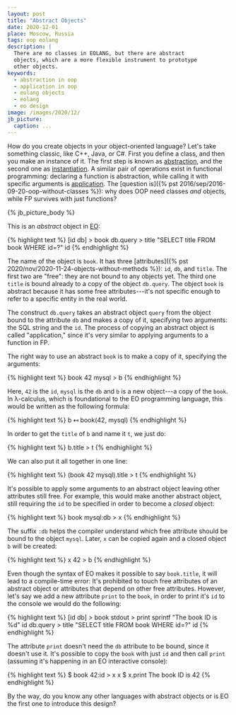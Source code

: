 ```yaml
---
layout: post
title: "Abstract Objects"
date: 2020-12-01
place: Moscow, Russia
tags: oop eolang
description: |
  There are no classes in EOLANG, but there are abstract
  objects, which are a more flexible instrument to prototype
  other objects.
keywords:
  - abstraction in oop
  - application in oop
  - eolang objects
  - eolang
  - eo design
image: /images/2020/12/
jb_picture:
  caption: ...
---
```


How do you create objects in your object-oriented language?
Let's take something classic, like C++, Java, or C#. First you define
a class, and then you make an instance of it. The first step is known
as [abstraction](https://en.wikipedia.org/wiki/Abstraction_%28computer_science%29),
and the second one as
[instantiation](https://en.wikipedia.org/wiki/Instance_%28computer_science%29#Object_oriented_programming).
A similar pair of operations
exist in functional programming: declaring a function is
abstraction,
while calling it with specific arguments is
[application](https://en.wikipedia.org/wiki/Apply).
The [question is]({% pst 2016/sep/2016-09-20-oop-without-classes %}):
why does OOP need classes _and_ objects,
while FP survives with just functions?

<!--more-->

{% jb_picture_body %}

This is an _abstract_ object in [EO](https://www.eolang.org):

{% highlight text %}
[id db] > book
  db.query > title
    "SELECT title FROM book WHERE id=?"
    id
{% endhighlight %}

The name of the object is `book`. It has three
[attributes]({% pst 2020/nov/2020-11-24-objects-without-methods %}): `id`, `db`, and `title`.
The first two are "free": they are not bound to any objects yet. The third
one `title` is bound already to a copy of the object `db.query`. The object
`book` is abstract because it has some free attributes---it's not specific
enough to refer to a specific entity in the real world.

The construct `db.query` takes an abstract object `query` from the object
bound to the attribute `db` and makes a copy of it, specifying two
arguments: the SQL string and the `id`. The process of copying an abstract
object is called "application," since it's very similar to applying
arguments to a function in FP.

The right way to use an abstract `book` is to make a copy of it, specifying
the arguments:

{% highlight text %}
book 42 mysql > b
{% endhighlight %}

Here, `42` is the `id`, `mysql` is the `db` and `b` is
a new object---a copy of the `book`. In λ-calculus, which is foundational
to the EO programming language, this would be written as the following
formula:

{% highlight text %}
b ↤ book(42, mysql)
{% endhighlight %}

In order to get the `title` of `b` and name it `t`, we just do:

{% highlight text %}
b.title > t
{% endhighlight %}

We can also put it all together in one line:

{% highlight text %}
(book 42 mysql).title > t
{% endhighlight %}

It's possible to apply some arguments to an abstract object leaving
other attributes still free. For example, this would make
another abstract object, still requiring the `id` to be specified
in order to become a _closed_ object:

{% highlight text %}
book mysql:db > x
{% endhighlight %}

The suffix `:db` helps the compiler understand which free
attribute should be bound to the object `mysql`.
Later, `x` can be copied again and a closed object `b` will be created:

{% highlight text %}
x 42 > b
{% endhighlight %}

Even though the syntax of EO makes it possible to say `book.title`,
it will lead to a compile-time error: It's prohibited to touch
free attributes of an abstract object or attributes that depend
on other free attributes. However, let's say we add a new attribute `print` to the
`book`, in order to print it's `id` to the console we would do the following:

{% highlight text %}
[id db] > book
  stdout > print
    sprintf
      "The book ID is %d"
      id
  db.query > title
    "SELECT title FROM book WHERE id=?"
    id
{% endhighlight %}

The attribute `print` doesn't need the `db` attribute to be bound, since it
doesn't use it. It's possible to copy the `book` with just `id` and
then call `print` (assuming it's happening in an EO interactive console):

{% highlight text %}
$ book 42:id > x
x
$ x.print
The book ID is 42
{% endhighlight %}

By the way, do you know any other languages with abstract objects or
is EO the first one to introduce this design?
